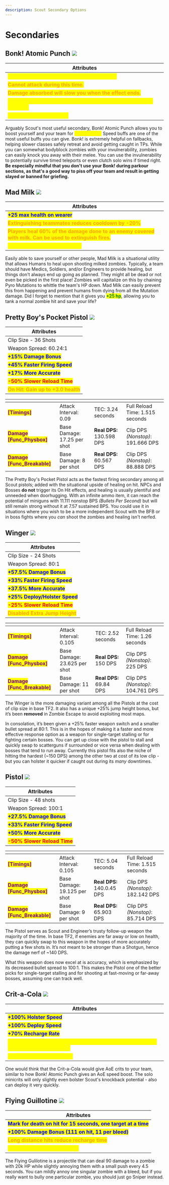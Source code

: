 ```yaml
---
description: Scout Secondary Options
---
```


# Secondaries

## Bonk! Atomic Punch   ![](<../../../.gitbook/assets/100px-Item\_icon\_Bonk!\_Atomic\_Punch (1).png>)

| Attributes                                                                                               |
| -------------------------------------------------------------------------------------------------------- |
| <mark style="color:yellow;">**Drink to become invulnerable for 8 seconds.**</mark>                       |
| <mark style="color:orange;">**Cannot attack during this time.**</mark>                                   |
| <mark style="color:orange;">**Damage absorbed will slow you when the effect ends.**</mark>               |
| <mark style="color:yellow;">**Grants speed boost (\~126%) to all nearby teammates for 8 seconds**</mark> |
|  <mark style="color:yellow;">**Cooldown is 30 seconds**</mark>                                           |

Arguably Scout's most useful secondary, Bonk! Atomic Punch allows you to boost yourself and your team for <mark style="color:yellow;">**\[8 seconds.]**</mark> Speed buffs are one of the most useful buffs you can give. Bonk! is extremely helpful on fallbacks, helping slower classes safely retreat and avoid getting caught in TPs. While you can somewhat bodyblock zombies with your invulnerability, zombies can easily knock you away with their melee. You can use the invulnerability to potentially survive timed teleports or even clutch solo wins if timed right. **Be especially mindful that you don't use your Bonk! during parkour sections, as that's a good way to piss off your team and result in getting slayed or banned for griefing.**

## Mad Milk    ![](../../../.gitbook/assets/100px-Item\_icon\_Mad\_Milk.png)

| Attributes                                                                                                                                 |
| ------------------------------------------------------------------------------------------------------------------------------------------ |
| <mark style="color:blue;">**+25 max health on wearer**</mark>                                                                              |
| <mark style="color:orange;">**Extinguishing teammates reduces cooldown by -20%**</mark>                                                    |
| <mark style="color:orange;">**Players heal 60% of the damage done to an enemy covered with milk. Can be used to extinguish fires.**</mark> |
| <mark style="color:yellow;">**Base Cooldown is 20 seconds**</mark>                                                                         |

Easily able to save yourself or other people, Mad Milk is a situational utility that allows Humans to heal upon shooting milked zombies. Typically, a team should have Medics, Soldiers, and/or Engineers to provide healing, but things don't always end up going as planned. They might all be dead or not even be picked in the first place! Zombies will capitalize on this by chaining Pyro Mutations to whittle the team's HP down. Mad Milk can easily prevent this from happening and prevent humans from dying from all the Mutation damage. Did I forget to mention that it gives you <mark style="color:green;">**+25 hp**</mark>, allowing you to tank a normal zombie hit and save your life?

## Pretty Boy's Pocket Pistol    ![](<../../../.gitbook/assets/100px-Item\_icon\_Pretty\_Boy's\_Pocket\_Pistol (1).png>)

| Attributes                                                            |
| --------------------------------------------------------------------- |
| Clip Size - 36 Shots                                                  |
| Weapon Spread: 60.24:1                                                |
| <mark style="color:blue;">**+15% Damage Bonus**</mark>                |
| <mark style="color:blue;">**+45% Faster Firing Speed**</mark>         |
| <mark style="color:blue;">**+17% More Accurate**</mark>               |
| <mark style="color:red;">**-50% Slower Reload Time**</mark>           |
| <mark style="color:orange;">**On Hit: Gain up to +3.0 health**</mark> |

<table data-view="cards"><thead><tr><th></th><th></th><th></th><th></th></tr></thead><tbody><tr><td><mark style="color:purple;"><strong>[Timings]</strong></mark></td><td>Attack Interval: 0.09</td><td>TEC: 3.24 seconds</td><td>Full Reload Time: 1.515 seconds</td></tr><tr><td><mark style="color:purple;"><strong>Damage [Func_Physbox]</strong></mark></td><td>Base Damage: 17.25 per shot</td><td><strong>Real DPS:</strong> 130.598 DPS</td><td>Clip DPS <em>(Nonstop)</em>: 191.666 DPS</td></tr><tr><td><mark style="color:purple;"><strong>Damage [Func_Breakable]</strong></mark></td><td>Base Damage: 8 per shot</td><td><strong>Real DPS:</strong> 60.567 DPS</td><td>Clip DPS <em>(Nonstop)</em>: 88.888 DPS</td></tr></tbody></table>

The Pretty Boy's Pocket Pistol acts as the fastest firing secondary among all Scout pistols; added with the situational upside of healing on hit. NPCs and Bosses **do not** trigger its On Hit effects, and healing is usually plentiful and unneeded when doorhugging. With an infinite ammo item, it can reach the potential of miniguns with 11.111 nonstop BPS _(Bullets Per Second)_ but will still remain strong without it at 7.57 sustained BPS. You could use it in situations where you wish to be a more independent Scout with the BFB or in boss fights where you _can_ shoot the zombies and healing isn't nerfed.

## Winger    ![](<../../../.gitbook/assets/100px-Item\_icon\_Winger (1).png>)

| Attributes                                                        |
| ----------------------------------------------------------------- |
| Clip Size - 24 Shots                                              |
| Weapon Spread: 80:1                                               |
| <mark style="color:blue;">**+57.5% Damage Bonus**</mark>          |
| <mark style="color:blue;">**+33% Faster Firing Speed**</mark>     |
| <mark style="color:blue;">**+37.5% More Accurate**</mark>         |
| <mark style="color:blue;">**+25% Deploy/Holster Speed**</mark>    |
| <mark style="color:red;">**-25% Slower Reload Time**</mark>       |
| <mark style="color:orange;">**Disabled Extra Jump Height**</mark> |

<table data-view="cards"><thead><tr><th></th><th></th><th></th><th></th></tr></thead><tbody><tr><td><mark style="color:purple;"><strong>[Timings]</strong></mark></td><td>Attack Interval: 0.105</td><td>TEC: 2.52 seconds</td><td>Full Reload Time: 1.26 seconds</td></tr><tr><td><mark style="color:purple;"><strong>Damage [Func_Physbox]</strong></mark></td><td>Base Damage: 23.625 per shot</td><td><strong>Real DPS:</strong> 150 DPS</td><td>Clip DPS <em>(Nonstop)</em>: 225 DPS</td></tr><tr><td><mark style="color:purple;"><strong>Damage [Func_Breakable]</strong></mark></td><td>Base Damage: 11 per shot</td><td><strong>Real DPS:</strong> 69.84 DPS</td><td>Clip DPS <em>(Nonstop)</em>: 104.761 DPS</td></tr></tbody></table>

The Winger is the more damaging variant among all the Pistols at the cost of clip size in base TF2. It also has a unique +25% jump height bonus, but it’s been **removed** in Zombie Escape to avoid exploiting most maps.&#x20;

In consolation, it’s been given a +25% faster weapon switch and a smaller bullet spread at 80:1. This is in the hopes of making it a faster and more effective response option as a weapon for single-target stalling or for fighting certain bosses. You can get up close with the pistol to stall and quickly swap to scatterguns if surrounded or vice versa when dealing with bosses that tend to run away. Currently this pistol fits also the niche of hitting the hardest (\~150 DPS) among the other two at cost of its low clip - but you can holster it quicker if caught out during its _many_ downtimes.

## Pistol    ![](<../../../.gitbook/assets/100px-Item\_icon\_Pistol (1).png>)

| Attributes                                                    |
| ------------------------------------------------------------- |
| Clip Size - 48 shots                                          |
| Weapon Spread: 100:1                                          |
| <mark style="color:blue;">**+27.5% Damage Bonus**</mark>      |
| <mark style="color:blue;">**+33% Faster Firing Speed**</mark> |
| <mark style="color:blue;">**+50% More Accurate**</mark>       |
| <mark style="color:red;">**-50% Slower Reload Time**</mark>   |

<table data-view="cards"><thead><tr><th></th><th></th><th></th><th></th></tr></thead><tbody><tr><td><mark style="color:purple;"><strong>[Timings]</strong></mark></td><td>Attack Interval: 0.105</td><td>TEC: 5.04 seconds</td><td>Full Reload Time: 1.515 seconds</td></tr><tr><td><mark style="color:purple;"><strong>Damage [Func_Physbox]</strong></mark></td><td>Base Damage: 19.125 per shot</td><td><strong>Real DPS:</strong> 140.0.45 DPS</td><td>Clip DPS <em>(Nonstop)</em>: 182.142 DPS</td></tr><tr><td><mark style="color:purple;"><strong>Damage [Func_Breakable]</strong></mark></td><td>Base Damage: 9 per shot</td><td><strong>Real DPS:</strong> 65.903 DPS</td><td>Clip DPS <em>(Nonstop)</em>: 85.714 DPS</td></tr></tbody></table>

The Pistol serves as Scout and Engineer’s trusty follow-up weapon the majority of the time. In base TF2, if enemies are far away or low on health, they can quickly swap to this weapon in the hopes of more accurately putting a few shots in. It’s not meant to be stronger than a Shotgun, hence the damage nerf of \~140 DPS.

What this weapon does now excel at is accuracy, which is emphasized by its decreased bullet spread to 100:1. This makes the Pistol one of the better picks for single-target stalling and for shooting at fast-moving or far-away bosses, assuming one can track well.

## Crit-a-Cola    ![](<../../../.gitbook/assets/100px-Item\_icon\_Crit-a-Cola (1).png>)

| Attributes                                                                                                                   |
| ---------------------------------------------------------------------------------------------------------------------------- |
| <mark style="color:blue;">**+100% Holster Speed**</mark>                                                                     |
| <mark style="color:blue;">**+100% Deploy Speed**</mark>                                                                      |
| <mark style="color:blue;">**+70% Recharge Rate**</mark>                                                                      |
| <mark style="color:yellow;">**While effect is active: each attack mini-crits and sets Mark-For-Death for 8 seconds.**</mark> |
| <mark style="color:yellow;">**Cooldown is 15.4 seconds**</mark>                                                              |

One would think that the Crit-a-Cola would give AoE crits to your team, similar to how Bonk! Atomic Punch gives an AoE speed boost. The solo minicrits will only slightly even bolster Scout's knockback potential - also can deploy it very quickly.

## Flying Guillotine    ![](<../../../.gitbook/assets/100px-Item\_icon\_Flying\_Guillotine (2).png>)

| Attributes                                                                                       |
| ------------------------------------------------------------------------------------------------ |
| <mark style="color:blue;">**Mark for death on hit for 15 seconds, one target at a time**</mark>  |
| <mark style="color:blue;">**+100% Damage Bonus (111 on hit, 11 per bleed)**</mark>               |
| <mark style="color:orange;">**Long distance hits reduce recharge time**</mark>                   |
| <mark style="color:yellow;">**Base Cooldown is 5 Seconds**</mark>                                |

The Flying Gulilotine is a projectile that can deal 90 damage to a zombie with 20k HP while slightly annoying them with a small push every 4.5 seconds. You can mildly annoy one singular zombie with a bleed, but if you really want to bully one particular zombie, you should just go Sniper instead.





















